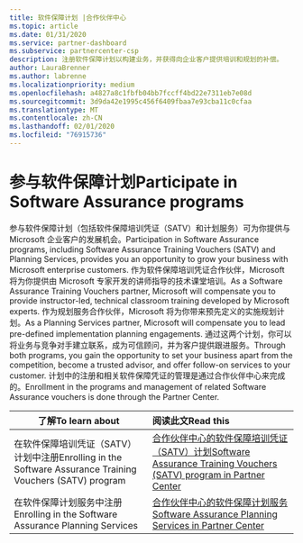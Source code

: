 ```yaml
---
title: 软件保障计划 |合作伙伴中心
ms.topic: article
ms.date: 01/31/2020
ms.service: partner-dashboard
ms.subservice: partnercenter-csp
description: 注册软件保障计划以构建业务，并获得向企业客户提供培训和规划的补偿。
author: LauraBrenner
ms.author: labrenne
ms.localizationpriority: medium
ms.openlocfilehash: a4827a8c1fbfb04bb7fccff4bd22e7311eb7e08d
ms.sourcegitcommit: 3d9da42e1995c456f6409fbaa7e93cba11c0cfaa
ms.translationtype: MT
ms.contentlocale: zh-CN
ms.lasthandoff: 02/01/2020
ms.locfileid: "76915736"
---
```

# <a name="participate-in-software-assurance-programs"></a><span data-ttu-id="90bdd-103">参与软件保障计划</span><span class="sxs-lookup"><span data-stu-id="90bdd-103">Participate in Software Assurance programs</span></span>

<span data-ttu-id="90bdd-104">参与软件保障计划（包括软件保障培训凭证（SATV）和计划服务）可为你提供与 Microsoft 企业客户的发展机会。</span><span class="sxs-lookup"><span data-stu-id="90bdd-104">Participation in Software Assurance programs, including Software Assurance Training Vouchers (SATV) and Planning Services, provides you an opportunity to grow your business with Microsoft enterprise customers.</span></span> <span data-ttu-id="90bdd-105">作为软件保障培训凭证合作伙伴，Microsoft 将为你提供由 Microsoft 专家开发的讲师指导的技术课堂培训。</span><span class="sxs-lookup"><span data-stu-id="90bdd-105">As a Software Assurance Training Vouchers partner, Microsoft will compensate you to provide instructor-led, technical classroom training developed by Microsoft experts.</span></span> <span data-ttu-id="90bdd-106">作为规划服务合作伙伴，Microsoft 将为你带来预先定义的实施规划计划。</span><span class="sxs-lookup"><span data-stu-id="90bdd-106">As a Planning Services partner, Microsoft will compensate you to lead pre-defined implementation planning engagements.</span></span> <span data-ttu-id="90bdd-107">通过这两个计划，你可以将业务与竞争对手建立联系，成为可信顾问，并为客户提供跟进服务。</span><span class="sxs-lookup"><span data-stu-id="90bdd-107">Through both programs, you gain the opportunity to set your business apart from the competition, become a trusted advisor, and offer follow-on services to your customer.</span></span> <span data-ttu-id="90bdd-108">计划中的注册和相关软件保障凭证的管理是通过合作伙伴中心来完成的。</span><span class="sxs-lookup"><span data-stu-id="90bdd-108">Enrollment in the programs and management of related Software Assurance vouchers is done through the Partner Center.</span></span>

|<span data-ttu-id="90bdd-109">**了解**</span><span class="sxs-lookup"><span data-stu-id="90bdd-109">**To learn about**</span></span>   |<span data-ttu-id="90bdd-110">**阅读此文**</span><span class="sxs-lookup"><span data-stu-id="90bdd-110">**Read this**</span></span>   |
|--------------------------|:------------------|
|<span data-ttu-id="90bdd-111">在软件保障培训凭证（SATV）计划中注册</span><span class="sxs-lookup"><span data-stu-id="90bdd-111">Enrolling in the Software Assurance Training Vouchers (SATV) program</span></span>|[<span data-ttu-id="90bdd-112">合作伙伴中心的软件保障培训凭证（SATV）计划</span><span class="sxs-lookup"><span data-stu-id="90bdd-112">Software Assurance Training Vouchers (SATV) program in Partner Center</span></span>](software-assurance-satv.md)|
|<span data-ttu-id="90bdd-113">在软件保障计划服务中注册</span><span class="sxs-lookup"><span data-stu-id="90bdd-113">Enrolling in the Software Assurance Planning Services</span></span>|[<span data-ttu-id="90bdd-114">合作伙伴中心的软件保障计划服务</span><span class="sxs-lookup"><span data-stu-id="90bdd-114">Software Assurance Planning Services in Partner Center</span></span>](software-assurance-dps.md) |